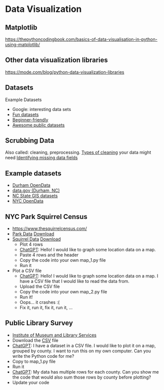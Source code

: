 # Data Visualization

## Matplotlib

https://thepythoncodingbook.com/basics-of-data-visualisation-in-python-using-matplotlib/

## Other data visualization libraries

https://mode.com/blog/python-data-visualization-libraries

## Datasets

Example Datasets
* Google: interesting data sets
* [Fun datasets](https://www.springboard.com/blog/data-science/15-fun-datasets-to-analyze/)
* [Beginner-friendly](https://www.kaggle.com/code/rtatman/fun-beginner-friendly-datasets)
* [Awesome public datasets](https://github.com/awesomedata/awesome-public-datasets)

## Scrubbing Data
Also called: cleaning, preprocessing.
[Types of cleaning](https://www.tableau.com/learn/articles/what-is-data-cleaning) your data might need
[Identifying missing data fields](https://github.com/ResidentMario/missingno)

## Example datasets
* [Durham OpenData](https://live-durhamnc.opendata.arcgis.com/)
* [data.gov (Durham, NC)](https://catalog.data.gov/dataset/?tags=durham&page=1)
* [NC State GIS datasets](https://www.lib.ncsu.edu/gis/datalist)
* [NYC OpenData](https://opendata.cityofnewyork.us/)

## NYC Park Squirrel Census
* https://www.thesquirrelcensus.com/
* [Park Data](https://www.dropbox.com/s/268uogek0mcypn9/park-data.csv?dl=0) [Download](https://www.dropbox.com/scl/fi/7hf5i33slsr5z44c3eues/park-data.csv?rlkey=qfk9bitznqjhxemrqoyrtcdje&e=1&dl=1)
* [Squirrel Data](https://www.dropbox.com/s/b97hxtsthbidl34/squirrel-data.csv?dl=0) [Download](https://www.dropbox.com/scl/fi/is2yaa5gz1of32xo1xwvd/squirrel-data.csv?rlkey=sao5wj2tqd98nzs6rsi5k7ot6&e=1&dl=1)
  * Plot 4 rows
  * [ChatGPT](https://chatgpt.com/): Hello! I would like to graph some location data on a map.
  * Paste 4 rows and the header
  * Copy the code into your own map_1.py file
  * Run it
* Plot a CSV file
  * [ChatGPT](https://chatgpt.com/): Hello! I would like to graph some location data on a map. I have a CSV file that I would like to read the data from.
  * Upload the CSV file
  * Copy the code into your own map_2.py file
  * Run it!
  * Oops... it crashes :(
  * Fix it, run it, fix it, run it, ...

## Public Library Survey
* [Institute of Museum and Library Services](https://www.imls.gov/research-evaluation/data-collection/public-libraries-survey)
* Download the [CSV](https://www.imls.gov/sites/default/files/2024-06/pls_fy2022_csv.zip) file
* [ChatGPT](https://chatgpt.com/): I have a dataset in a CSV file. I would like to plot it on a map, grouped by county. I want to run this on my own computer. Can you write the Python code for me?
* Copy to map_1.py file
* Run it
* [ChatGPT](https://chatgpt.com/): My data has multiple rows for each county. Can you show me the code that would also sum those rows by county before plotting?
* Update your code
